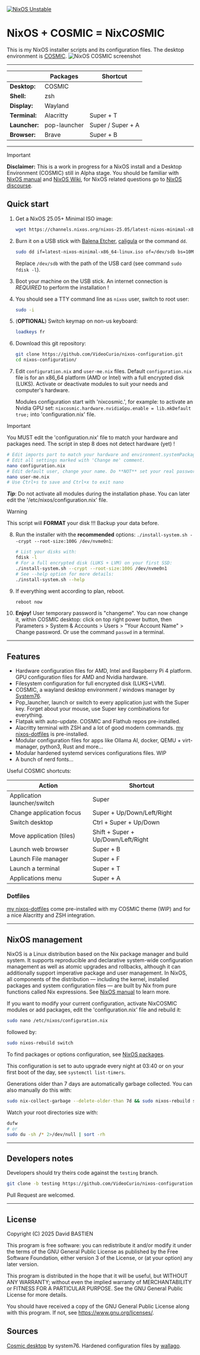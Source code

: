 [![NixOS Unstable](https://img.shields.io/badge/NixOS-25.05-blue.svg?style=flat-square&logo=NixOS&logoColor=white)](https://nixos.org)

# NixOS + COSMIC = NixC*OS*MIC

This is my NixOS installer scripts and its configuration files. The desktop environment is [COSMIC](https://system76.com/cosmic/).
![NixOS COSMIC screenshot](https://github.com/VideoCurio/nixos-configuration/blob/master/img/Screenshot6.png?raw=true "NixOS with COSMIC DE")

------

|               | Packages     | Shortcut          |
|---------------|--------------|-------------------|
| **Desktop:**  | COSMIC       |                   |
| **Shell:**    | zsh          |                   |
| **Display:**  | Wayland      |                   |
| **Terminal:** | Alacritty    | Super + T         |
| **Launcher:** | pop-launcher | Super / Super + A |
| **Browser:**  | Brave        | Super + B         |

-----

> [!IMPORTANT]
> **Disclaimer:** This is a work in progress for a NixOS install and a Desktop Environment (COSMIC) still in Alpha stage.
> You should be familiar with [NixOS manual](https://nixos.org/manual/nixos/stable/) and [NixOS Wiki](https://nixos.wiki/wiki/Main_Page), for NixOS related questions go to [NixOS discourse](https://discourse.nixos.org/).

## Quick start

1. Get a NixOS 25.05+ Minimal ISO image:
   ```bash
   wget https://channels.nixos.org/nixos-25.05/latest-nixos-minimal-x86_64-linux.iso
   ```

2. Burn it on a USB stick with [Balena Etcher](https://etcher.balena.io/#download-etcher), [caligula](https://github.com/ifd3f/caligula) or the command `dd`.
   ```bash
   sudo dd if=latest-nixos-minimal-x86_64-linux.iso of=/dev/sdb bs=10MB oflag=dsync status=progress
   ```
   Replace `/dev/sdb` with the path of the USB card (see command `sudo fdisk -l`).
3. Boot your machine on the USB stick. An internet connection is *REQUIRED* to perform the installation !
4. You should see a TTY command line as `nixos` user, switch to root user:
   ```bash
   sudo -i
   ```
5. (**OPTIONAL**) Switch keymap on non-us keyboard: 
   ```bash
   loadkeys fr
   ```
6. Download this git repository: 
   ```bash
   git clone https://github.com/VideoCurio/nixos-configuration.git
   cd nixos-configuration/
   ```
7. Edit `configuration.nix` and `user-me.nix` files. Default `configuration.nix` file is for an x86_64 platform (AMD or Intel) with a full encrypted disk (LUKS).
   Activate or deactivate modules to suit your needs and computer's hardware.

   Modules configuration start with 'nixcosmic.', for example: to activate an Nvidia GPU set: `nixcosmic.hardware.nvidiaGpu.enable = lib.mkDefault true;` into 'configuration.nix' file.
> [!IMPORTANT]
> You MUST edit the 'configuration.nix' file to match your hardware and packages need. The script in step 8 does not detect hardware (yet) !
   ```bash
   # Edit imports part to match your hardware and environment.systemPackages to add/remove packages.
   # Edit all settings marked with 'Change me' comment.
   nano configuration.nix
   # Edit default user, change your name. Do **NOT** set your real password in this file !
   nano user-me.nix
   # Use Ctrl+s to save and Ctrl+x to exit nano
   ```
   **_Tip_**: Do not activate all modules during the installation phase. You can later edit the '/etc/nixos/configuration.nix' file.

> [!WARNING]
> This script will **FORMAT** your disk !!! Backup your data before.
8. Run the installer with the **recommended** options: `./install-system.sh --crypt --root-size:100G /dev/nvme0n1`:
   ```bash
   # List your disks with:
   fdisk -l
   # For a full encrypted disk (LUKS + LVM) on your first SSD:
   ./install-system.sh --crypt --root-size:100G /dev/nvme0n1
   # See --help option for more details:
   ./install-system.sh --help
   ```
9. If everything went according to plan, reboot.
   ```bash
   reboot now
   ```
10. **Enjoy!** User temporary password is "changeme".
    You can now change it, within COSMIC desktop: click on top right power button, then Parameters > System & Accounts > Users > "Your Account Name" > Change password.
    Or use the command `passwd` in a terminal.

-----

## Features

* Hardware configuration files for AMD, Intel and Raspberry Pi 4 platform. GPU configuration files for AMD and Nvidia hardware.
* Filesystem configuration for full encrypted disk (LUKS+LVM).
* COSMIC, a wayland desktop environment / windows manager by [System76](https://system76.com/cosmic/).
* Pop_launcher, launch or switch to every application just with the Super key. Forget about your mouse, use Super key combinations for everything.
* Flatpak with auto-update. COSMIC and Flathub repos pre-installed.
* Alacritty terminal with ZSH and a lot of good modern commands. [my nixos-dotfiles](https://github.com/VideoCurio/nixos-dotfiles) is pre-installed.
* Modular configuration files for apps like Ollama AI, docker, QEMU + virt-manager, python3, Rust and more...
* Modular hardened systemd services configurations files. WIP
* A bunch of nerd fonts...

Useful COSMIC shortcuts:

| **Action**                  | Shortcut                           |
|-----------------------------|------------------------------------|
| Application launcher/switch | Super                              |
| Change application focus    | Super + Up/Down/Left/Right         |
| Switch desktop              | Ctrl + Super + Up/Down             |
| Move application (tiles)    | Shift + Super + Up/Down/Left/Right |
| Launch web browser          | Super + B                          |
| Launch File manager         | Super + F                          |
| Launch a terminal           | Super + T                          |
| Applications menu           | Super + A                          |

### Dotfiles

[my nixos-dotfiles](https://github.com/VideoCurio/nixos-dotfiles) come pre-installed with my COSMIC theme (WIP) and for a nice Alacritty and ZSH integration.

-----

## NixOS management

NixOS is a Linux distribution based on the Nix package manager and build system. It supports reproducible and declarative system-wide configuration management as well as atomic upgrades and rollbacks, although it can additionally support imperative package and user management. In NixOS, all components of the distribution — including the kernel, installed packages and system configuration files — are built by Nix from pure functions called Nix expressions.
See [NixOS manual](https://nixos.org/manual/nixos/stable/) to learn more.

If you want to modify your current configuration, activate NixCOSMIC modules or add packages, edit the 'configuration.nix' file and rebuild it:
```bash
sudo nano /etc/nixos/configuration.nix
```
followed by:
```bash
sudo nixos-rebuild switch
```
To find packages or options configuration, see [NixOS packages](https://search.nixos.org/packages?channel=25.05&size=50&sort=relevance&type=packages).

This configuration is set to auto upgrade every night at 03:40 or on your first boot of the day, see `systemctl list-timers`.

Generations older than 7 days are automatically garbage collected. You can also manually do this with:
```bash
sudo nix-collect-garbage --delete-older-than 7d && sudo nixos-rebuild switch --upgrade && sudo nixos-rebuild list-generations
```
Watch your root directories size with:
```bash
dufw
# or
sudo du -sh /* 2>/dev/null | sort -rh
```

-----

## Developers notes
Developers should try theirs code against the `testing` branch.
```bash
git clone -b testing https://github.com/VideoCurio/nixos-configuration.git
```
Pull Request are welcomed.

-----

## License

Copyright (C) 2025  David BASTIEN

This program is free software: you can redistribute it and/or modify
it under the terms of the GNU General Public License as published by
the Free Software Foundation, either version 3 of the License, or
(at your option) any later version.

This program is distributed in the hope that it will be useful,
but WITHOUT ANY WARRANTY; without even the implied warranty of
MERCHANTABILITY or FITNESS FOR A PARTICULAR PURPOSE.  See the
GNU General Public License for more details.

You should have received a copy of the GNU General Public License
along with this program.  If not, see <https://www.gnu.org/licenses/>.

## Sources
[Cosmic desktop](https://github.com/pop-os/cosmic-epoch) by system76.
Hardened configuration files by [wallago](https://github.com/wallago/nix-system-services-hardened).
